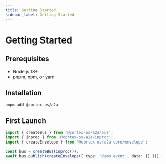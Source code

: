 ```yaml
---
title: Getting Started
sidebar_label: Getting Started
---
```


# Getting Started

## Prerequisites

- Node.js 18+
- pnpm, npm, or yarn

## Installation

```bash
pnpm add @cortex-os/a2a
```

## First Launch

```typescript
import { createBus } from '@cortex-os/a2a/bus';
import { inproc } from '@cortex-os/a2a/inproc';
import { createEnvelope } from '@cortex-os/a2a-core/envelope';

const bus = createBus(inproc());
await bus.publish(createEnvelope({ type: 'demo.event', data: {} }));

```